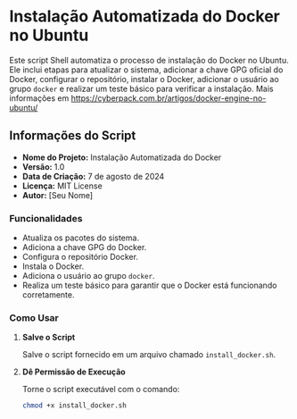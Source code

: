 # Instalação Automatizada do Docker no Ubuntu

Este script Shell automatiza o processo de instalação do Docker no Ubuntu. Ele inclui etapas para atualizar o sistema, adicionar a chave GPG oficial do Docker, configurar o repositório, instalar o Docker, adicionar o usuário ao grupo `docker` e realizar um teste básico para verificar a instalação.
Mais informações em https://cyberpack.com.br/artigos/docker-engine-no-ubuntu/

## Informações do Script

- **Nome do Projeto:** Instalação Automatizada do Docker
- **Versão:** 1.0
- **Data de Criação:** 7 de agosto de 2024
- **Licença:** MIT License
- **Autor:** [Seu Nome]

### Funcionalidades

- Atualiza os pacotes do sistema.
- Adiciona a chave GPG do Docker.
- Configura o repositório Docker.
- Instala o Docker.
- Adiciona o usuário ao grupo `docker`.
- Realiza um teste básico para garantir que o Docker está funcionando corretamente.

### Como Usar

1. **Salve o Script**

   Salve o script fornecido em um arquivo chamado `install_docker.sh`.

2. **Dê Permissão de Execução**

   Torne o script executável com o comando:

   ```bash
   chmod +x install_docker.sh
